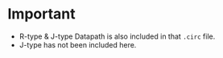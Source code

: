 # Important
- R-type & J-type Datapath is also included in that `.circ` file.
- J-type has not been included here.
